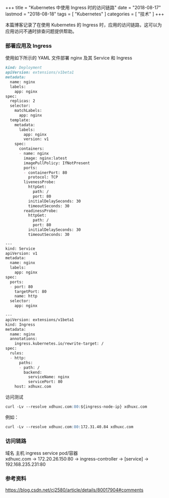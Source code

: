 +++
title = "Kubernetes 中使用 Ingress 时的访问链路"
date = "2018-08-17"
lastmod = "2018-08-18"
tags = [
    "Kubernetes"
]
categories = [
    "技术"
]
+++

本篇博客记录了在使用 Kubernetes 的 Ingress 时，应用的访问链路，这可以为应用访问不通时排查问题提供帮助。

<!--more-->

### 部署应用及 Ingress
使用如下所示的 YAML 文件部署 nginx 及其 Service 和 Ingress
```markdown
kind: Deployment
apiVersion: extensions/v1beta1
metadata:
  name: nginx
  labels:
    app: nginx
spec:
  replicas: 2
  selector:
    matchLabels:
      app: nginx
  template:
    metadata:
      labels:
        app: nginx
        version: v1
    spec:
      containers:
      - name: nginx
        image: nginx:latest
        imagePullPolicy: IfNotPresent
        ports:
        - containerPort: 80
          protocol: TCP
        livenessProbe:
          httpGet:
            path: /
            port: 80
          initialDelaySeconds: 30
          timeoutSeconds: 30
        readinessProbe:
          httpGet:
            path: /
            port: 80
          initialDelaySeconds: 30
          timeoutSeconds: 30

---
kind: Service
apiVersion: v1
metadata:
  name: nginx
  labels:
    app: nginx
spec:
  ports:
  - port: 80
    targetPort: 80
    name: http
  selector:
    app: nginx

---
apiVersion: extensions/v1beta1
kind: Ingress
metadata:
  name: nginx
  annotations:
    ingress.kubernetes.io/rewrite-target: /
spec:
  rules:
  - http:
      paths:
      - path: /
        backend:
          serviceName: nginx
          servicePort: 80
    host: xdhuxc.com
```

访问测试
```markdown
curl -Lv --resolve xdhuxc.com:80:${ingress-node-ip} xdhuxc.com
```
例如：
```markdown
curl -Lv --resolve xdhuxc.com:80:172.31.40.84 xdhuxc.com
```

### 访问链路
   域名           主机                    ingress         service         pod/容器  
xdhuxc.com -> 172.20.26.150:80 -> ingress-controller -> [service] -> 192.168.235.231:80 

### 参考资料

https://blog.csdn.net/cj2580/article/details/80017904#comments
